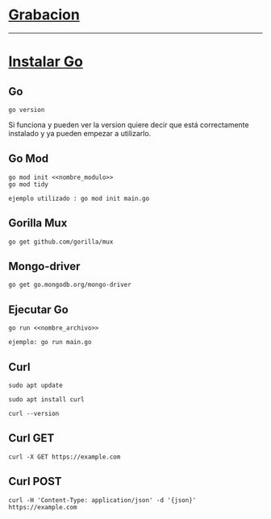 # [Grabacion](https://drive.google.com/file/d/1g5txmsLsFLPVjde-6xthGp-LZ73TZ1fZ/view?usp=sharing)

-----------
# [Instalar Go](https://www.digitalocean.com/community/tutorials/how-to-install-go-on-ubuntu-20-04)

## Go
```
go version
```
Si funciona y pueden ver la version quiere decir que está correctamente instalado y ya pueden empezar a utilizarlo.

## Go Mod

```
go mod init <<nombre_modulo>>
go mod tidy

ejemplo utilizado : go mod init main.go
```

## Gorilla Mux

```
go get github.com/gorilla/mux
```

## Mongo-driver

```
go get go.mongodb.org/mongo-driver
```

## Ejecutar Go
```
go run <<nombre_archivo>>

ejemplo: go run main.go
```

## Curl
```
sudo apt update

sudo apt install curl

curl --version
```

## Curl GET
```
curl -X GET https://example.com
```

## Curl POST
```
curl -H 'Content-Type: application/json' -d '{json}' https://example.com
```
